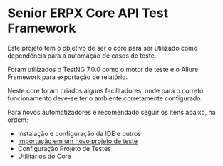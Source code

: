 # Senior ERPX Core API Test Framework

Este projeto tem o objetivo de ser o core para ser utilizado como dependência para a automação de casos de teste.

Foram utilizados o TestNG 7.0.0 como o motor de teste e o Allure Framework para exportação de relatório.

Neste core foram criados alguns facilitadores, onde para o correto funcionamento deve-se ter o ambiente corretamente configurado.

Para novos automatizadores é recomendado seguir os itens abaixo, na ordem:
* Instalação e configuração da IDE e outros
* [Importação em um novo projeto de teste](http://git.senior.com.br/gestao-empresarial/erpx-core-api-test/wikis/Importa%C3%A7%C3%A3o-em-um-novo-projeto-de-teste)
* Configuração Projeto de Testes
* Utilitários do Core